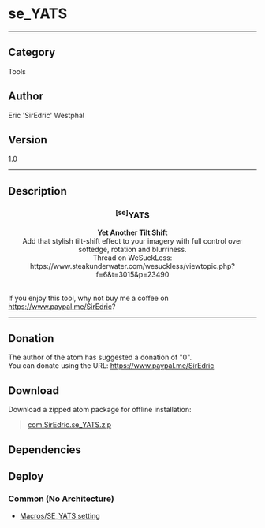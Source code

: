 # se_YATS
___

## Category
Tools

## Author
Eric 'SirEdric' Westphal

## Version
1.0

___

## Description
<h3 align="center"><sup>&#91;se&#93;</sup>YATS</h3><p align="center"><strong>Yet Another Tilt Shift</strong>
<br>Add that stylish tilt-shift effect to your imagery with full control over softedge, rotation and blurriness.<br>
Thread on WeSuckLess: https://www.steakunderwater.com/wesuckless/viewtopic.php?f=6&t=3015&p=23490<br><br>

If you enjoy this tool, why not buy me a coffee on https://www.paypal.me/SirEdric? </p>



___

## Donation
The author of the atom has suggested a donation of "0".  
You can donate using the URL: <a href="https://www.paypal.me/SirEdric">https://www.paypal.me/SirEdric</a>
## Download

Download a zipped atom package for offline installation:
> [com.SirEdric.se_YATS.zip](https://gitlab.com/WeSuckLess/Reactor/-/archive/master/Reactor-master.zip?path=Atoms/com.SirEdric.se_YATS)  

## Dependencies

## Deploy

### Common (No Architecture)

<ul>
<li><a href="https://gitlab.com/WeSuckLess/Reactor/-/blob/master/Atoms/com.SirEdric.se_YATS/Macros/SE_YATS.setting?ref_type=heads">Macros/SE_YATS.setting</a></li>
</ul>
